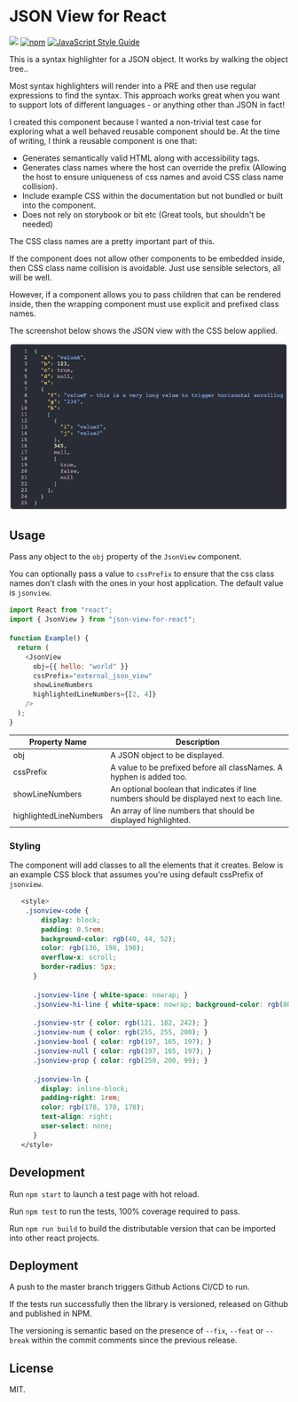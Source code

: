 # JSON View for React

![](https://github.com/karlhulme/json-view-for-react/workflows/CD/badge.svg)
[![npm](https://img.shields.io/npm/v/json-view-for-react.svg)](https://www.npmjs.com/package/json-view-for-react)
[![JavaScript Style Guide](https://img.shields.io/badge/code_style-standard-brightgreen.svg)](https://standardjs.com)

This is a syntax highlighter for a JSON object. It works by walking the object tree..

Most syntax highlighters will render into a PRE and then use regular expressions to find the syntax. This approach works great when you want to support lots of different languages - or anything other than JSON in fact!

I created this component because I wanted a non-trivial test case for exploring what a well behaved reusable component should be. At the time of writing, I think a reusable component is one that:

- Generates semantically valid HTML along with accessibility tags.
- Generates class names where the host can override the prefix (Allowing the host to ensure uniqueness of css names and avoid CSS class name collision).
- Include example CSS within the documentation but not bundled or built into the component.
- Does not rely on storybook or bit etc (Great tools, but shouldn't be needed)

The CSS class names are a pretty important part of this.

If the component does not allow other components to be embedded inside, then CSS class name collision is avoidable. Just use sensible selectors, all will be well.

However, if a component allows you to pass children that can be rendered inside, then the wrapping component must use explicit and prefixed class names.

The screenshot below shows the JSON view with the CSS below applied.

![Screenshot](./screenshot.png)

## Usage

Pass any object to the `obj` property of the `JsonView` component.

You can optionally pass a value to `cssPrefix` to ensure that the css class names don't clash with the ones in your host application. The default value is `jsonview`.

```javascript
import React from "react";
import { JsonView } from "json-view-for-react";

function Example() {
  return (
    <JsonView
      obj={{ hello: "world" }}
      cssPrefix="external_json_view"
      showLineNumbers
      highlightedLineNumbers={[2, 4]}
    />
  );
}
```

| Property Name          | Description                                                                               |
| ---------------------- | ----------------------------------------------------------------------------------------- |
| obj                    | A JSON object to be displayed.                                                            |
| cssPrefix              | A value to be prefixed before all classNames. A hyphen is added too.                      |
| showLineNumbers        | An optional boolean that indicates if line numbers should be displayed next to each line. |
| highlightedLineNumbers | An array of line numbers that should be displayed highlighted.                            |

### Styling

The component will add classes to all the elements that it creates. Below is an example CSS block that assumes you're using default cssPrefix of `jsonview`.

```css
   <style>
    .jsonview-code {
        display: block;
        padding: 0.5rem;
        background-color: rgb(40, 44, 52);
        color: rgb(136, 198, 190);
        overflow-x: scroll;
        border-radius: 5px;
      }

      .jsonview-line { white-space: nowrap; }
      .jsonview-hi-line { white-space: nowrap; background-color: rgb(80, 80, 95); }

      .jsonview-str { color: rgb(121, 182, 242); }
      .jsonview-num { color: rgb(255, 255, 200); }
      .jsonview-bool { color: rgb(197, 165, 197); }
      .jsonview-null { color: rgb(197, 165, 197); }
      .jsonview-prop { color: rgb(250, 200, 99); }

      .jsonview-ln {
        display: inline-block;
        padding-right: 1rem;
        color: rgb(178, 178, 178);
        text-align: right;
        user-select: none;
      }
   </style>
```

## Development

Run `npm start` to launch a test page with hot reload.

Run `npm test` to run the tests, 100% coverage required to pass.

Run `npm run build` to build the distributable version that can be imported into other react projects.

## Deployment

A push to the master branch triggers Github Actions CI/CD to run.

If the tests run successfully then the library is versioned, released on Github and published in NPM.

The versioning is semantic based on the presence of `--fix`, `--feat` or `--break` within the commit comments since the previous release.

## License

MIT.
